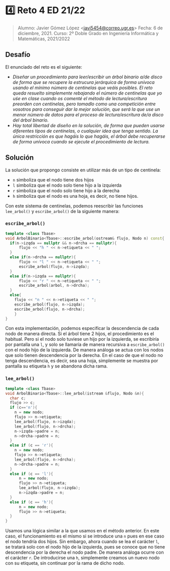 # :four: Reto 4 ED 21/22

> Alumno: Javier Gómez López \<javi5454@correo.ugr.es>
> Fecha: 6 de diciembre, 2021.
> Curso: 2º Doble Grado en Ingeniería Informática y Matemáticas, 2021/2022

## Desafío
El enunciado del reto es el siguiente:
* _Diseñar un procedimiento para leer/escribir un árbol binario a/de disco de forma que se recupere la estrucura jerárquica de forma unívoca usando el mínimo número de centinelas que veáis posibles. El reto queda resuelto simplemente rebajando el número de centinelas que yo uśe en clase cuando os comenté el método de lectura/escritura preorden con centinelas, pero tomadlo como una competición entre vosotros para conseguir dar la mejor solución, que será la que use un menor número de datos para el proceso de lectura/escritura de/a disco del árbol binario._
* _Hay total libertad de diseño en la solución, de forma que pueden usarse diferentes tipos de centinelas, o cualquier idea que tenga sentido. La única restricción es que hagáis lo que hagáis, el árbol debe recuperarse de forma unívoca cuando se ejecute el procedimiento de lectura._

## Solución
La solución que propongo consiste en utilizar más de un tipo de centinela:
* `n` simboliza que el nodo tiene dos hijos
* `l` simboliza que el nodo solo tiene hijo a la izquierda
* `r` simboliza que el nodo solo tiene hijo a la derecha
* `h` simboliza que el nodo es una hoja, es decir, no tiene hijos.

Con este sistema de centinelas, podemos reescribir las funciones `lee_arbol()` y `escribe_arbol()` de la siguiente manera:

### `escribe_arbol()`
~~~cpp
template <class Tbase>
void ArbolBinario<Tbase>::escribe_arbol(ostream& flujo, Nodo n) const{
  if(n->izqda == nullptr && n->drcha == nullptr){
      flujo << "h " << n->etiqueta << " ";
  }
  else if(n->drcha == nullptr){
      flujo << "l " << n->etiqueta << " ";
      escribe_arbol(flujo, n->izqda);
  }
  else if(n->izqda == nullptr){
      flujo << "r " << n->etiqueta << " ";
      escribe_arbol(arbol, n->drcha);
  }
  else{
    flujo << "n " << n->etiqueta << " ";
    escribe_arbol(flujo, n->izqda);
    escribe_arbol(flujo, n->drcha);
    }
}
~~~

Con esta implementación, podemos especificar la descendencia de cada nodo de manera directa. Si el árbol tiene 2 hijos, el procedimiento es el habitual. Pero si el nodo solo tuviese un hijo por la izquierda, se escribiría por pantalla una `l`, y solo se llamaría de manera recursiva a `escribe_arbol()` con el nodo hijo de la izquierda. De manera análoga se actua con los nodos que solo tienen descendencia por la derecha. En el caso de que el nodo no tenga descendencia, es decir, sea una hoja, simplemente se muestra por pantalla su etiqueta `h` y se abandona dicha rama.

### `lee_arbol()`

~~~cpp
template <class Tbase>
void ArbolBinario<Tbase>::lee_arbol(istream &flujo, Nodo &n){
  char c;
  flujo >> c;
  if (c=='n'){
    n = new nodo;
    flujo >> n->etiqueta;
    lee_arbol(flujo, n->izqda);
    lee_arbol(flujo, n->drcha);
    n->izqda->padre = n;
    n->drcha->padre = n;
  }
  else if (c == 'r'){
    n = new nodo;
    flujo >> n->etiqueta;
    lee_arbol(flujo, n->drcha);
    n->drcha->padre = n;
  }
  else if (c == 'l'){
      n = new nodo;
      flujo >> n->etiqueta;
      lee_arbol(flujo, n->izqda);
      n->izqda->padre = n;
  }
  else if (c == 'h'){
      n = new nodo;
      flujo >> n->etiqueta;
  }
}
~~~

Usamos una lógica similar a la que usamos en el método anterior. En este caso, el funcionamiento es el mismo si se introduce una `n` pues en ese caso el nodo tendría dos hijos. Sin embargo, ahora cuando se lea el carácter `l`, se tratará solo con el nodo hijo de la izquierda, pues se conoce que no tiene descendencia por la derecha el nodo padre. De manera análoga ocurre con el carácter `r`. De introducirse una `h`, simplemente creamos un nuevo nodo con su etiqueta, sin continuar por la rama de dicho nodo.